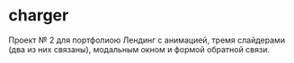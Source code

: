 # charger
Проект № 2 для портфолиою
Лендинг с анимацией, тремя слайдерами (два из них связаны), модальным окном и формой обратной связи.
